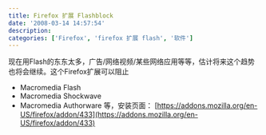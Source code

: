 ```yaml
---
title: Firefox 扩展 Flashblock
date: '2008-03-14 14:57:54'
description: 
categories: ['Firefox', 'firefox 扩展 flash', '软件']
---
```


现在用Flash的东东太多，广告/网络视频/某些网络应用等等，估计将来这个趋势也将会继续。这个Firefox扩展可以阻止
* Macromedia Flash
* Macromedia Shockwave
* Macromedia Authorware
等，安装页面：
[https://addons.mozilla.org/en-US/firefox/addon/433](https://addons.mozilla.org/en-US/firefox/addon/433)
